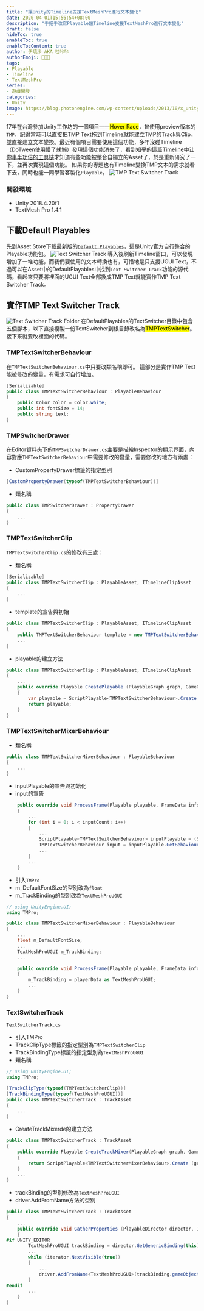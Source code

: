 ```yaml
---
title: "讓Unity的Timeline支援TextMeshPro進行文本變化"
date: 2020-04-01T15:56:54+08:00
description: "手把手改寫Playable讓Timeline支援TextMeshPro進行文本變化"
draft: false
hideToc: true
enableToc: true
enableTocContent: true
author: 伊琉沙 AKA 哇咔咔
authorEmoji: 👩🏿‍🚀
tags: 
- Playable
- Timeline
- TextMeshPro
series:
- 遊戲開發
categories:
- Unity
image: https://blog.photonengine.com/wp-content/uploads/2013/10/x_unitynetworking.jpg
---
```

17年在台灣參加Unity工作坊的一個項目——<mark>Hover Race</mark>，曾使用preview版本的`TMP`，記得當時可以直接把TMP Text拖到Timeline就能建立TMP的Track與Clip，並直接建立文本變換。最近有個項目需要使用這個功能，多年沒碰Timeline（DoTween使用慣了就懶）發現這個功能消失了，看到知乎的這篇[Timeline中让你事半功倍的工具链](https://zhuanlan.zhihu.com/p/98630673)才知道有些功能被整合自獨立的Asset了，於是重新研究了一下，並再次實現這個功能。
如果你的專題也有Timeline變換TMP文本的需求就看下去，同時也能一同學習客製化`Playable`。
![TMP Text Switcher Track](/images/post/HoverRace_TMP.png)

### 開發環境
+ Unity 2018.4.20f1
+ TextMesh Pro 1.4.1

## 下載Default Playables
先到Asset Store下載最新版的[`Default Playables`](https://assetstore.unity.com/packages/essentials/default-playables-95266)，這是Unity官方自行整合的Playable功能包。
![Text Switcher Track](/images/post/TextSwitcherTrack.png)
導入後刷新Timeline窗口，可以發現增加了一堆功能，而我們要使用的文本轉換也有，可惜地是只支援UGUI Text，不過可以在Asset中的DefaultPlayables中找到`Text Switcher Track`功能的源代碼，看起來只要將裡面的UGUI Text全部換成TMP Text就能實作TMP Text Switcher Track。

## 實作TMP Text Switcher Track
![Text Switcher Track Folder](/images/post/TextSwitcherTrack_Folder.png)
在DefaultPlayables的TextSwitcher目錄中包含五個腳本，以下直接複製一份TextSwitcher到根目錄改名為<mark>TMPTextSwitcher</mark>。
接下來就要改裡面的代碼。

### TMPTextSwitcherBehaviour
在`TMPTextSwitcherBehaviour.cs`中只要改類名稱即可。
這部分是實作TMP Text能被修改的變量，有需求可自行增加。
```C#
[Serializable]
public class TMPTextSwitcherBehaviour : PlayableBehaviour
{
    public Color color = Color.white;
    public int fontSize = 14;
    public string text;
}
```
### TMPSwitcherDrawer
在Editor資料夾下的`TMPSwitcherDrawer.cs`主要是描繪Inspector的顯示界面，內容對應`TMPTextSwitcherBehaviour`中需要修改的變量，需要修改的地方有兩處：
+ CustomPropertyDrawer標籤的指定型別
```C#
[CustomPropertyDrawer(typeof(TMPTextSwitcherBehaviour))]
```
+ 類名稱
```C#
public class TMPSwitcherDrawer : PropertyDrawer
{
    ...
}
```
### TMPTextSwitcherClip
`TMPTextSwitcherClip.cs`的修改有三處：
+ 類名稱
```C#
[Serializable]
public class TMPTextSwitcherClip : PlayableAsset, ITimelineClipAsset
{
    ...
}
```
+ template的宣告與初始
```C#
public class TMPTextSwitcherClip : PlayableAsset, ITimelineClipAsset
{
    public TMPTextSwitcherBehaviour template = new TMPTextSwitcherBehaviour ();
    ...
}
```
+ playable的建立方法
```C#
public class TMPTextSwitcherClip : PlayableAsset, ITimelineClipAsset
{
    ...
    public override Playable CreatePlayable (PlayableGraph graph, GameObject owner)
    {
        var playable = ScriptPlayable<TMPTextSwitcherBehaviour>.Create (graph, template);
        return playable;
    }
}
```
### TMPTextSwitcherMixerBehaviour
+ 類名稱
```C#
public class TMPTextSwitcherMixerBehaviour : PlayableBehaviour
{
    ...
}
```
+ inputPlayable的宣告與初始化
+ input的宣告
```C#
    public override void ProcessFrame(Playable playable, FrameData info, object playerData)
    {
        ...
        for (int i = 0; i < inputCount; i++)
        {
            ...
            ScriptPlayable<TMPTextSwitcherBehaviour> inputPlayable = (ScriptPlayable<TMPTextSwitcherBehaviour>)playable.GetInput(i);
            TMPTextSwitcherBehaviour input = inputPlayable.GetBehaviour ();
            ...
        }
        ...
    }
```
+ 引入`TMPro`
+ m_DefaultFontSize的型別改為`float`
+ m_TrackBinding的型別改為`TextMeshProUGUI`
```C#
// using UnityEngine.UI;
using TMPro;

public class TMPTextSwitcherMixerBehaviour : PlayableBehaviour
{
    ...
    float m_DefaultFontSize;
    ...
    TextMeshProUGUI m_TrackBinding;
    ...

    public override void ProcessFrame(Playable playable, FrameData info, object playerData)
    {
        m_TrackBinding = playerData as TextMeshProUGUI;
        ...
    }
}
```
### TextSwitcherTrack
`TextSwitcherTrack.cs`
+ 引入TMPro
+ TrackClipType標籤的指定型別為`TMPTextSwitcherClip`
+ TrackBindingType標籤的指定型別為`TextMeshProUGUI`
+ 類名稱
```C#
// using UnityEngine.UI;
using TMPro;

[TrackClipType(typeof(TMPTextSwitcherClip))]
[TrackBindingType(typeof(TextMeshProUGUI))]
public class TMPTextSwitcherTrack : TrackAsset
{
    ...
}
```
+ CreateTrackMixerde的建立方法
```C#
public class TMPTextSwitcherTrack : TrackAsset
{
    public override Playable CreateTrackMixer(PlayableGraph graph, GameObject go, int inputCount)
    {
        return ScriptPlayable<TMPTextSwitcherMixerBehaviour>.Create (graph, inputCount);
    }
    ...
}
```
+ trackBinding的型別修改為`TextMeshProUGUI`
+ driver.AddFromName方法的型別
```C#
public class TMPTextSwitcherTrack : TrackAsset
{
    ...
    public override void GatherProperties (PlayableDirector director, IPropertyCollector driver)
    {
#if UNITY_EDITOR
        TextMeshProUGUI trackBinding = director.GetGenericBinding(this) as TextMeshProUGUI;
        ...
        while (iterator.NextVisible(true))
        {
            ...
            driver.AddFromName<TextMeshProUGUI>(trackBinding.gameObject, iterator.propertyPath);
        }
#endif
        ...
    }
}
```